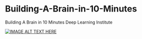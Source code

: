 # Building-A-Brain-in-10-Minutes
 Building A Brain in 10 Minutes Deep Learning Institute

[![IMAGE ALT TEXT HERE](https://img.youtube.com/vi/enWWlx7-t0k&t/0.jpg)](https://www.youtube.com/watch?v=enWWlx7-t0k&t)
